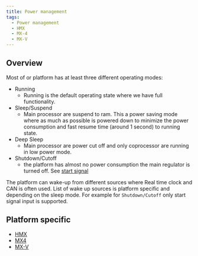 ```yaml
---
title: Power management
tags:
  - Power management
  - HMX
  - MX-4
  - MX-V
---
```

## Overview

Most of or platform has at least three different operating modes:
- Running
    - Running is the default operating state where we have full functionality.
- Sleep/Suspend
    - Main processor are suspend to ram. This a power saving
mode where as much as possible is powered down to minimize the power consumption and
fast resume time (around 1 second) to running state.
- Deep Sleep
    - Main processor are power cut off and only coprocessor are running in low power mode.
- Shutdown/Cutoff
    - the platform has almost no power consumption the main regulator is turned off. See [start signal](interfaces/start_signal.md)

The platform can wake-up from different sources where Real time clock and CAN is often used. List of wake up sources is platform specific and depending on the sleep mode. For example for `Shutdown/Cutoff` only start signal input is supported.

## Platform specific
- [HMX](mx4/power_management.md)
- [MX4](mx4/power_management.md)
- [MX-V](mxv/power_management.md)

